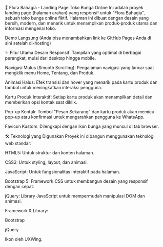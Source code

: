 🌸 Flora Bahagia - Landing Page Toko Bunga Online
Ini adalah proyek landing page (halaman arahan) yang responsif untuk "Flora Bahagia", sebuah toko bunga online fiktif. Halaman ini dibuat dengan desain yang bersih, modern, dan menarik untuk menampilkan produk-produk utama dan informasi mengenai toko.

Demo Langsung
(Anda bisa menambahkan link ke GitHub Pages Anda di sini setelah di-hosting)

✨ Fitur Utama
Desain Responsif: Tampilan yang optimal di berbagai perangkat, mulai dari desktop hingga mobile.

Navigasi Mulus (Smooth Scrolling): Pengalaman navigasi yang lancar saat mengklik menu Home, Tentang, dan Produk.

Animasi Halus: Efek transisi dan hover yang menarik pada kartu produk dan tombol untuk meningkatkan interaksi pengguna.

Kartu Produk Interaktif: Setiap kartu produk akan menampilkan detail dan memberikan opsi kontak saat diklik.

Pop-up Kontak: Tombol "Pesan Sekarang" dan kartu produk akan memicu pop-up atau konfirmasi untuk mengarahkan pengguna ke WhatsApp.

Favicon Kustom: Dilengkapi dengan ikon bunga yang muncul di tab browser.

🛠️ Teknologi yang Digunakan
Proyek ini dibangun menggunakan teknologi web standar:

HTML5: Untuk struktur dan konten halaman.

CSS3: Untuk styling, layout, dan animasi.

JavaScript: Untuk fungsionalitas interaktif pada halaman.

Bootstrap 5: Framework CSS untuk membangun desain yang responsif dengan cepat.

jQuery: Library JavaScript untuk mempermudah manipulasi DOM dan animasi.

Framework & Library:

Bootstrap

jQuery

Ikon oleh UXWing.
